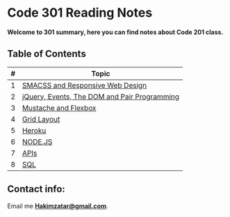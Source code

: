 # Code 301 Reading Notes

**Welcome to 301 summary, here you can find notes about Code 201 class.**


## Table of Contents

\# | Topic 
--- | ---
1 | [SMACSS and Responsive Web Design](301/read01)
2 | [jQuery, Events, The DOM and Pair Programming](301/read02)
3 | [Mustache and Flexbox](301/read03)
4 | [Grid Layout](301/read04)
5 | [Heroku](301/read05)
6 | [NODE.JS](301/read06)
7 | [APIs](301/read07)
8 | [SQL](301/read08)



## Contact info:
Email me **Hakimzatar@gmail.com**.
